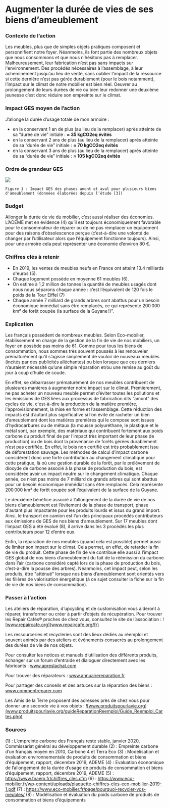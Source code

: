 # Augmenter la durée de vies de ses biens d’ameublement

### Contexte de l’action
Les meubles, plus que de simples objets pratiques composent et personnifient notre foyer. Néanmoins, ils font partie des nombreux objets que nous consommons et que nous n’hésitons pas à remplacer. Malheureusement, leur fabrication n’est pas sans impacts sur l'environnement. Des procédés nécessaires à l’assemblage, à leur acheminement jusqu’au lieu de vente, sans oublier l’impact de la ressource si cette dernière n’est pas gérée durablement (pour le bois notamment), l’impact sur le climat de notre mobilier est bien réel. Oeuvrer au prolongement de leurs durées de vie ou bien leur redonner une deuxième jeunesse c’est donc réduire son empreinte sur le climat.

### Impact GES moyen de l’action
J’allonge la durée d’usage totale de mon armoire :
- en la conservant 1 an de plus (au lieu de la remplacer) après atteinte de sa “durée de vie” initiale : **≈ 35 kgCO2eq  évités**
- en la conservant 2 ans de plus (au lieu de la remplacer) après atteinte de sa “durée de vie” initiale : **≈ 70 kgCO2eq  évités**
- en la conservant 3 ans de plus (au lieu de la remplacer) après atteinte de sa “durée de vie” initiale : **≈ 105 kgCO2eq  évités**

### Ordre de grandeur GES

![](https://www.associationbilancarbone.fr/wp-content/uploads/2020/12/meubles-2nd-main-fig1.jpg)

```Figure 1 : Impact GES des phases amont et aval pour plusieurs biens d'ameublement (données élaborées depuis l’étude [3])```

### Budget
Allonger la durée de vie du mobilier, c’est aussi réaliser des économies. L’ADEME met en évidence (4) qu’il est toujours économiquement favorable pour le consommateur de réparer ou de ne pas remplacer un équipement pour des raisons d’obsolescence perçue (c’est-à-dire une volonté de changer par l’utilisateur alors que l’équipement fonctionne toujours). Ainsi, pour une armoire cela peut représenter une économie d’environ 80 €.

### Chiffres clés à retenir
- En 2019, les ventes de meubles neufs en France ont atteint 13.4 milliards d'euros (5).
- Chaque logement possède en moyenne 61 meubles (6).
- On estime à 1,2 million de tonnes la quantité de meubles usagés dont nous nous séparons chaque année : c’est l’équivalent de 120 fois le poids de la Tour Eiffel (7)
- Chaque année 7 milliard de grands arbres sont abattus pour un besoin économique immédiat sans être remplacés, ce qui représente 200 000 km² de forêt coupée (la surface de la Guyane !)”.

### Explication
Les français possèdent de nombreux meubles. Selon Eco-mobilier, établissement en charge de la gestion de la fin de vie de nos mobiliers, un foyer en possède pas moins de 61. Comme pour tous les biens de consommation, nous sommes très souvent poussés à les renouveler prématurément qu’il s’agisse simplement de vouloir de nouveaux meubles  (incités par des publicités alléchantes) ou bien lorsque que ces derniers n’auraient nécessité qu’une simple réparation et/ou une remise au goût du jour à coup d’huile de coude. 

En effet, se débarrasser prématurément de nos meubles contribuent de plusieures manières à augmenter notre impact sur le climat. Premièrement, ne pas acheter un nouveau meuble permet d’éviter toutes les pollutions et les émissions de GES liées aux processus de fabrication dits “amont” des cycles de vie, c'est-à-dire la production de la matière première, l'approvisionnement, la mise en forme et l’assemblage. Cette réduction des impacts est d’autant plus significative si l’on évite de racheter un bien d’ameublement dont les matières premières qui le compose sont issues d’hydrocarbures ou de métaux (la mousse polyuréthane, le plastique et le métal sont, par exemple, des matériaux qui contribuent fortement aux poids carbone du produit final de par l’impact très important de leur phase de production) ou de bois dont la provenance de forêts gérées durablement n’est pas certifiée. En effet, le bois non certifié est très probablement issu de déforestation sauvage. Les méthodes de calcul d’impact carbone considèrent donc une forte contribution au changement climatique pour cette pratique, là où une gestion durable de la forêt, par le prélèvement de dioxyde de carbone associé à la phase de production du bois,  est considérée avoir un impact neutre sur le changement climatique. Chaque année, ce n’est pas moins de 7 milliard de grands arbres qui sont abattus pour un besoin économique immédiat sans être remplacés. Cela  représente 200 000 km² de forêt coupée soit l’équivalent de la surface de la Guyane.

Le deuxième bénéfice associé à l’allongement de la durée de vie de nos biens d’ameublement est l’évitement de la phase de transport, phase d'autant plus impactante pour les produits lourds et issus du grand import. Ainsi, le transport en camion est l’un des principaux procédés contributeurs aux émissions de GES de nos biens d’ameublement. Sur 17 meubles dont l’impact GES a été évalué (8), il arrive dans les 3 procédés les plus  contributeurs pour 12 d’entre eux.

Enfin, la réparation de nos meubles (quand cela est possible) permet aussi de limiter son impact sur le climat. Cela permet, en effet, de retarder la fin de vie du produit. Cette phase de fin de vie contribue elle aussi à l’impact GES global de nos biens d’ameublement du fait de la réémission du carbone dans l’air (carbone considéré capté lors de la phase de production du bois, c’est-à-dire la pousse des arbres). Néanmoins, cet impact peut, selon les produits, être "atténué"  lorsque nos biens d’ameublement sont orientés vers les filières de valorisation énergétique (à ce sujet consulter la fiche sur la fin de vie de nos biens de consommation).

### Passer à l’action
Les ateliers de réparation, d’upcycling et de customisation vous aideront à réparer, transformer ou créer à partir d’objets de récupération. Pour trouver les Repair Cafés® proches de chez vous, consultez le site de l’association : ![www.repaircafe.org](www.repaircafe.org/fr)

Les ressourceries et recycleries sont des lieux dédiés au réemploi et souvent animés par des ateliers et événements consacrés au prolongement des durées de vie de nos objets.

Pour consulter les notices et manuels d’utilisation des différents produits, échanger sur un forum d’entraide et dialoguer directement avec les fabricants : www.apreslachat.com

Pour trouver des réparateurs : www.annuairereparation.fr

Pour partager des conseils et des astuces sur la réparation des biens : www.commentreparer.com

Les Amis de la Terre proposent des adresses près de chez vous pour donner une seconde vie à vos objets : ![www.produitspourlavie.org](www.produitspourlavie.org/guideReparationReemploi/Guide_Reemploi_Cartes.php)


### Sources
(1) : L’empreinte carbone des Français reste stable, janvier 2020, Commissariat général au développement durable
(2) : Empreinte carbone d’un français moyen en 2010,  Carbone 4 et Terra Eco
(3) : Modélisation et évaluation environnementale de produits de consommation et biens d’équipement, rapport, décembre 2019, ADEME
(4) : Evaluation économique de l’allongement de la durée d’usage de produits de consommation et biens d’équipement, rapport, décembre 2019, ADEME
(5)  : https://www.fnaem.fr/chiffres_cles.cfm
(6) : https://www.eco-mobilier.fr/wp-content/uploads/plaquette-chiffres-cles-eco-mobilier-2019-1.pdf
(7) : https://www.eco-mobilier.fr/page/pourquoi-recycler-vos-meubles/ 
(8) : Modélisation et évaluation du poids carbone de produits de consommation et biens d’équipements
